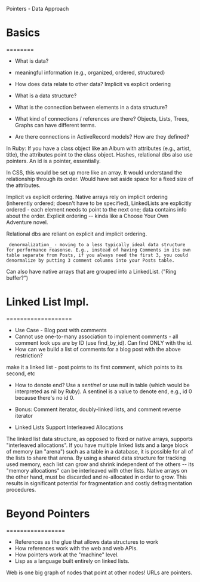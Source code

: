 Pointers - Data Approach

# Basics
========
- What is data?
- meaningful information (e.g., organized, ordered, structured)

- How does data relate to other data? Implicit vs explicit ordering
- What is a data structure?
- What is the connection between elements in a data structure?
- What kind of connections / references are there? Objects, Lists, Trees, Graphs can have different terms.
- Are there connections in ActiveRecord models? How are they defined?

In Ruby: If you have a class object like an Album with attributes (e.g., artist, title), the attributes point to the class object.
  Hashes, relational dbs also use pointers. An id is a pointer, essentially.

In CSS, this would be set up more like an array. It would understand the relationship through its order. Would have set aside space for a fixed size of the attributes.

Implicit vs explicit ordering. Native arrays rely on implicit ordering (inherently ordered; doesn't have to be specified), LinkedLists are explicitly ordered - each element needs to point to the next one; data contains info about the order. Explicit ordering -- kinda like a Choose Your Own Adventure novel.  

  Relational dbs are reliant on explicit and implicit ordering.

    _denormalization_ - moving to a less typically ideal data structure for performance reasonse. E.g., instead of having Comments in its own table separate from Posts, if you always need the first 3, you could denormalize by putting 3 comment columns into your Posts table.

Can also have native arrays that are grouped into a LinkedList. ("Ring buffer?")

# Linked List Impl.
===================
- Use Case - Blog post with comments
- Cannot use one-to-many association to implement comments - all comment look ups are by ID (use find_by_id). Can find ONLY with the id.
- How can we build a list of comments for a blog post with the above restriction?

make it a linked list - post points to its first comment, which points to its second, etc
  - How to denote end? Use a _sentinel_ or use null in table (which would be interpreted as nil by Ruby). A sentinel is a value to denote end, e.g., id 0 because there's no id 0.

- Bonus: Comment iterator, doubly-linked lists, and comment reverse iterator



- Linked Lists Support Interleaved Allocations

The linked list data structure, as opposed to fixed or native arrays, supports "interleaved allocations". If you have multiple linked lists and a large block of memory (an "arena") such as a table in a database, it is possible for all of the lists to share that arena. By using a shared data structure for tracking used memory, each list can grow and shrink independent of the others -- its "memory allocations" can be interleaved with other lists. Native arrays on the other hand, must be discarded and re-allocated in order to grow. This results in significant potential for fragmentation and costly defragmentation procedures.

# Beyond Pointers
=================
- References as the glue that allows data structures to work
- How references work with the web and web APIs.
- How pointers work at the "machine" level.
- Lisp as a language built entirely on linked lists.

Web is one big graph of nodes that point at other nodes! URLs are pointers. 
